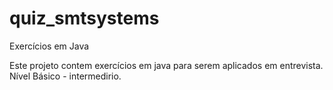 # quiz_smtsystems
Exercícios em Java

Este projeto contem exercícios em java para serem aplicados em entrevista. Nível Básico - intermedirio.
